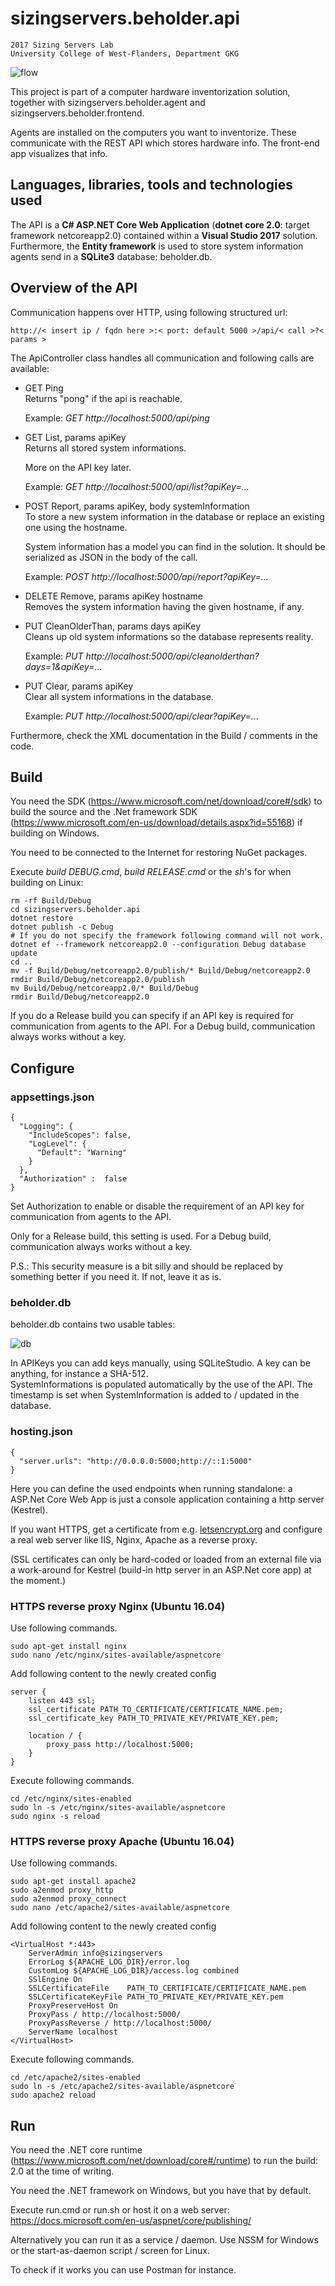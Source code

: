 # sizingservers.beholder.api
    2017 Sizing Servers Lab  
    University College of West-Flanders, Department GKG


![flow](readme_img/flow.png)

This project is part of a computer hardware inventorization solution, together with sizingservers.beholder.agent and sizingservers.beholder.frontend.

Agents are installed on the computers you want to inventorize. These communicate with the REST API which stores hardware info. The front-end app visualizes that info.

## Languages, libraries, tools and technologies used
The API is a **C# ASP.NET Core Web Application** (**dotnet core 2.0**: target framework netcoreapp2.0) contained within a **Visual Studio 2017**
solution.  
Furthermore, the **Entity framework** is used to store system information agents send in a **SQLite3** database: beholder.db.

## Overview of the API
Communication happens over HTTP, using following structured url:

    http://< insert ip / fqdn here >:< port: default 5000 >/api/< call >?< params >

The ApiController class handles all communication and following calls are available:

* GET Ping  
  Returns "pong" if the api is reachable.
  
  Example: *GET http://localhost:5000/api/ping*
  
* GET List, params apiKey  
  Returns all stored system informations.
  
  More on the API key later.
  
  Example: *GET http://localhost:5000/api/list?apiKey=...*
  
* POST Report, params apiKey, body systemInformation  
  To store a new system information in the database or replace an existing one using the hostname.
  
  System information has a model you can find in the solution. It should be serialized as JSON in the body of the call.
  
  Example: *POST http://localhost:5000/api/report?apiKey=...*
  
* DELETE Remove, params apiKey hostname  
  Removes the system information having the given hostname, if any.
  
* PUT CleanOlderThan, params days apiKey  
  Cleans up old system informations so the database represents reality.

  Example: *PUT http://localhost:5000/api/cleanolderthan?days=1&apiKey=...*
   
* PUT Clear, params apiKey  
  Clear all system informations in the database.

  Example: *PUT http://localhost:5000/api/clear?apiKey=..*.
  
  
Furthermore, check the XML documentation in the Build / comments in the code.

## Build
You need the SDK (<https://www.microsoft.com/net/download/core#/sdk>) to build the source and the .Net framework SDK (<https://www.microsoft.com/en-us/download/details.aspx?id=55168>) if building on Windows.

You need to be connected to the Internet for restoring NuGet packages.

Execute *build DEBUG.cmd*, *build RELEASE.cmd* or the *sh*'s for when building on Linux:

    rm -rf Build/Debug
    cd sizingservers.beholder.api
    dotnet restore
    dotnet publish -c Debug
    # If you do not specify the framework following command will not work.
    dotnet ef --framework netcoreapp2.0 --configuration Debug database update
    cd ..
    mv -f Build/Debug/netcoreapp2.0/publish/* Build/Debug/netcoreapp2.0
    rmdir Build/Debug/netcoreapp2.0/publish
    mv Build/Debug/netcoreapp2.0/* Build/Debug
    rmdir Build/Debug/netcoreapp2.0
    
If you do a Release build you can specify if an API key is required for communication from agents to the API. For a Debug build, communication always works without a key.

## Configure

### appsettings.json
    {
      "Logging": {
        "IncludeScopes": false,
        "LogLevel": {
          "Default": "Warning"
        }
      },
      "Authorization" :  false
    }
    
Set Authorization to enable or disable the requirement of an API key for communication from agents to the API.

Only for a Release build, this setting is used. For a Debug build, communication always works without a key.

P.S.: This security measure is a bit silly and should be replaced by something better if you need it. If not, leave it as is.

### beholder.db
beholder.db contains two usable tables:

![db](readme_img/db.png)

In APIKeys you can add keys manually, using SQLiteStudio. A key can be anything, for instance a SHA-512.  
SystemInformations is populated automatically by the use of the API. The timestamp is set when SystemInformation is added to / updated in the database.


### hosting.json
    {
      "server.urls": "http://0.0.0.0:5000;http://::1:5000"
    }

Here you can define the used endpoints when running standalone: a ASP.Net Core Web App is just a console application containing a http server (Kestrel).

If you want HTTPS, get a certificate from e.g. [letsencrypt.org](letsencrypt.org) and configure a real web server like IIS, Nginx, Apache as a reverse proxy.

(SSL certificates can only be hard-coded or loaded from an external file via a work-around for Kestrel (build-in http server in an ASP.Net core app) at the moment.)

### HTTPS reverse proxy Nginx (Ubuntu 16.04)

Use following commands.

    sudo apt-get install nginx
    sudo nano /etc/nginx/sites-available/aspnetcore
    
Add following content to the newly created config

    server {
        listen 443 ssl;    
        ssl_certificate PATH_TO_CERTIFICATE/CERTIFICATE_NAME.pem;
        ssl_certificate_key PATH_TO_PRIVATE_KEY/PRIVATE_KEY.pem;

        location / {
            proxy_pass http://localhost:5000;
        }
    }

Execute following commands.

    cd /etc/nginx/sites-enabled
    sudo ln -s /etc/nginx/sites-available/aspnetcore
    sudo nginx -s reload

### HTTPS reverse proxy Apache (Ubuntu 16.04)

Use following commands.

    sudo apt-get install apache2
    sudo a2enmod proxy_http
    sudo a2enmod proxy_connect
    sudo nano /etc/apache2/sites-available/aspnetcore
    
Add following content to the newly created config
    
    <VirtualHost *:443>
        ServerAdmin info@sizingservers
        ErrorLog ${APACHE_LOG_DIR}/error.log
        CustomLog ${APACHE_LOG_DIR}/access.log combined
        SSlEngine On
        SSLCertificateFile    PATH_TO_CERTIFICATE/CERTIFICATE_NAME.pem
        SSLCertificateKeyFile PATH_TO_PRIVATE_KEY/PRIVATE_KEY.pem
        ProxyPreserveHost On
        ProxyPass / http://localhost:5000/
        ProxyPassReverse / http://localhost:5000/
        ServerName localhost
    </VirtualHost>

Execute following commands.

    cd /etc/apache2/sites-enabled
    sudo ln -s /etc/apache2/sites-available/aspnetcore
    sudo apache2 reload

## Run
You need the .NET core runtime (<https://www.microsoft.com/net/download/core#/runtime>) to run the build: 2.0 at the time of writing.

You need the .NET framework on Windows, but you have that by default.

Execute run.cmd or run.sh or host it on a web server: <https://docs.microsoft.com/en-us/aspnet/core/publishing/>

Alternatively you can run it as a service / daemon. Use NSSM for Windows or the start-as-daemon script / screen for Linux.

To check if it works you can use Postman for instance.